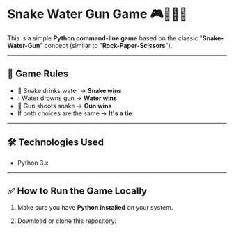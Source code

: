 # Snake Water Gun Game 🎮🐍💧🔫

This is a simple **Python command-line game** based on the classic "**Snake-Water-Gun**" concept (similar to "**Rock-Paper-Scissors**").

---

## 🎯 Game Rules

- 🐍 Snake drinks water → **Snake wins**
- 💧 Water drowns gun → **Water wins**
- 🔫 Gun shoots snake → **Gun wins**
- If both choices are the same → **It's a tie**

---

## 🛠️ Technologies Used

- Python 3.x

---

## ✅ How to Run the Game Locally

1. Make sure you have **Python installed** on your system.

2. Download or clone this repository:
